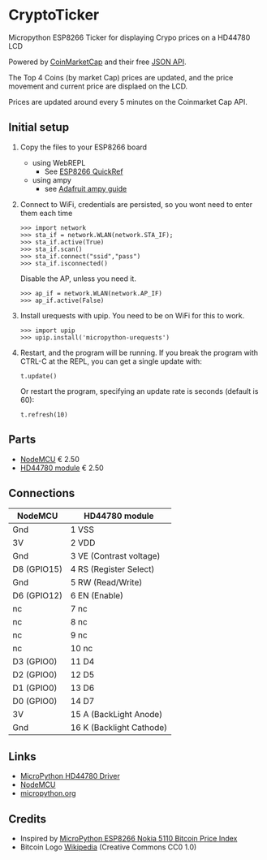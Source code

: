 # CryptoTicker
Micropython ESP8266 Ticker for displaying Crypo prices on a HD44780 LCD


Powered by [CoinMarketCap](http://www.CoinMarketCap.com) and their free [JSON API](https://coinmarketcap.com/api/).

The Top 4 Coins (by market Cap) prices are updated, and the price movement and current price are displaed on the LCD.

Prices are updated around every 5 minutes on the Coinmarket Cap API.


## Initial setup

1. Copy the files to your ESP8266 board
	* using WebREPL
		* See [ESP8266 QuickRef](http://docs.micropython.org/en/latest/esp8266/esp8266/quickref.html#webrepl-web-browser-interactive-prompt)
	* using ampy
		* see [Adafruit ampy guide](https://learn.adafruit.com/micropython-basics-load-files-and-run-code/file-operations)

2. Connect to WiFi, credentials are persisted, so you wont need to enter them each time

	```
	>>> import network
	>>> sta_if = network.WLAN(network.STA_IF);
	>>> sta_if.active(True)
	>>> sta_if.scan()
	>>> sta_if.connect("ssid","pass")
	>>> sta_if.isconnected()
	```

	Disable the AP, unless you need it.

	```
	>>> ap_if = network.WLAN(network.AP_IF)
	>>> ap_if.active(False)
	```

3. Install urequests with upip. You need to be on WiFi for this to work.

	```
	>>> import upip
	>>> upip.install('micropython-urequests')
	```

4. Restart, and the program will be running.
	If you break the program with CTRL-C at the REPL,
	you can get a single update with:
	```
	t.update()
	```	
	Or restart the program, specifying an update rate is seconds (default is 60):
	```
	t.refresh(10)
	```


## Parts

* [NodeMCU](https://www.aliexpress.com/wholesale?catId=0&SearchText=nodemcu) € 2.50
* [HD44780 module](https://www.aliexpress.com/wholesale?catId=0&SearchText=hd44780+20x4) € 2.50


## Connections

NodeMCU       | HD44780 module
------------- | ---------------
Gnd           | 1 VSS 
3V            | 2 VDD
Gnd           | 3 VE (Contrast voltage) 
D8 (GPIO15)   | 4 RS (Register Select)
Gnd           | 5 RW (Read/Write)
D6 (GPIO12)   | 6 EN (Enable)
nc            | 7 nc
nc            | 8 nc
nc            | 9 nc
nc            | 10 nc
D3 (GPIO0)    | 11 D4
D2 (GPIO0)    | 12 D5
D1 (GPIO0)    | 13 D6
D0 (GPIO0)    | 14 D7
3V            | 15 A (BackLight Anode)
Gnd           | 16 K (Backlight Cathode)

## Links

* [MicroPython HD44780 Driver](https://github.com/CRImier/MicroPython-modules)
* [NodeMCU](https://en.wikipedia.org/wiki/NodeMCU)
* [micropython.org](http://micropython.org)

## Credits

* Inspired by [MicroPython ESP8266 Nokia 5110 Bitcoin Price Index](https://github.com/mcauser/MicroPython-ESP8266-Nokia-5110-Bitcoin)
* Bitcoin Logo [Wikipedia](https://commons.wikimedia.org/wiki/File:Bitcoin_logo.svg) (Creative Commons CC0 1.0)
